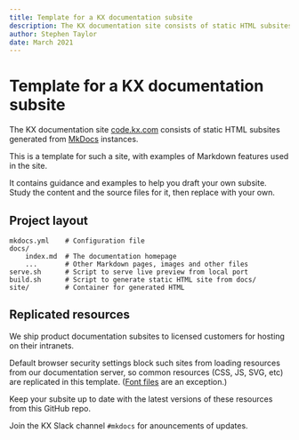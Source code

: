 ```yaml
---
title: Template for a KX documentation subsite
description: The KX documentation site consists of static HTML subsites generated from MkDocs instances. This is a template for a subsite.
author: Stephen Taylor
date: March 2021
---
```

# Template for a KX documentation subsite


The KX documentation site [code.kx.com](https://code.kx.com) consists of static HTML subsites generated from [MkDocs](https://www.mkdocs.org) instances.

This is a template for such a site, with examples of Markdown features used in the site.

It contains guidance and examples to help you draft your own subsite.
Study the content and the source files for it, then replace with your own.


## Project layout

    mkdocs.yml    # Configuration file
    docs/
        index.md  # The documentation homepage
        ...       # Other Markdown pages, images and other files
    serve.sh      # Script to serve live preview from local port
    build.sh      # Script to generate static HTML site from docs/
    site/         # Container for generated HTML


## Replicated resources

We ship product documentation subsites to licensed customers for hosting on their intranets. 

Default browser security settings block such sites from loading resources from our documentation server, so common resources (CSS, JS, SVG, etc) are replicated in this template. 
([Font files](fonts.md) are an exception.)

Keep your subsite up to date with the latest versions of these resources from this GitHub repo. 

Join the KX Slack channel `#mkdocs` for anouncements of updates. 